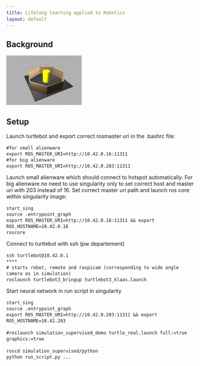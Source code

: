 ```yaml
---
title: Lifelong learning applied to Robotics
layout: default
---
```


## Background


<img src="/imgs/18-10-19_osb_yellow_barrel_world.jpg" alt="osb_yellow_barrel.world" style="width: 200px;"/>


## Setup

Launch turtlebot and export correct rosmaster uri in the .bashrc file:

```
#for small alienware
export ROS_MASTER_URI=http://10.42.0.16:11311
#for big alienware
export ROS_MASTER_URI=http://10.42.0.203:11311
```

Launch small alienware which should connect to hotspot automatically. 
For big alienware no need to use singularity only to set correct host and master uri with 203 instead of 16.
Set correct master uri path and launch ros core within singularity image:

```
start_sing
source .entrypoint_graph
export ROS_MASTER_URI=http://10.42.0.16:11311 && export ROS_HOSTNAME=10.42.0.16
roscore
```

Connect to turtlebot with ssh (pw departement)
```
ssh turtlebot@10.42.0.1
****
# starts robot, remote and raspicam (corresponding to wide angle camera as in simulation)
roslaunch turtlebot3_bringup turtlebot3_klaas.launch
```

Start neural network in run script in singularity

```
start_sing
source .entrypoint_graph
export ROS_MASTER_URI=http://10.42.0.203:11311 && export ROS_HOSTNAME=10.42.203

#roslaunch simulation_supervised_demo turtle_real.launch full:=true graphics:=true

roscd simulation_supervised/python
python run_script.py ...


``` 

